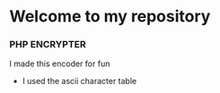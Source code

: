 <h1>Welcome to my repository</h1>
<h3>PHP ENCRYPTER</h3>
<p>I made this encoder for fun</p>
<ul>
<li>I used the ascii character table</li>
</ul>